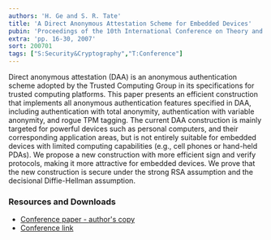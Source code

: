 ```yaml
---
authors: 'H. Ge and S. R. Tate'
title: 'A Direct Anonymous Attestation Scheme for Embedded Devices'
pubin: 'Proceedings of the 10th International Conference on Theory and Practice of Public-Key Cryptography (PKC)'
extra: 'pp. 16-30, 2007'
sort: 200701
tags: ["S:Security&Cryptography","T:Conference"]
---
```

Direct anonymous attestation (DAA) is an anonymous authentication scheme adopted by the Trusted Computing Group in its specifications for trusted computing platforms. This paper presents an efficient construction that implements all anonymous authentication features specified in DAA, including authentication with total anonymity, authentication with variable anonymity, and rogue TPM tagging. The current DAA construction is mainly targeted for powerful devices such as personal computers, and their corresponding application areas, but is not entirely suitable for embedded devices with limited computing capabilities (e.g., cell phones or hand-held PDAs). We propose a new construction with more efficient sign and verify protocols, making it more attractive for embedded devices. We prove that the new construction is secure under the strong RSA assumption and the decisional Diffie-Hellman assumption.

### Resources and Downloads

* [Conference paper - author's copy](/publications/2007-Attestation.pdf)
* [Conference link](https://link.springer.com/chapter/10.1007/978-3-540-71677-8_2)